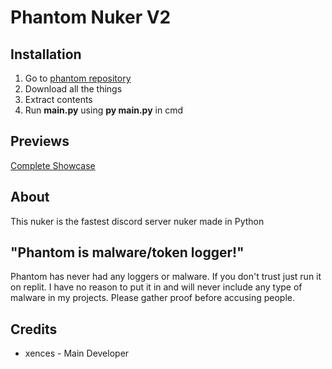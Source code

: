 # Phantom Nuker V2

## Installation
1. Go to [phantom repository](https://github.com/xencesgod/phantom)
2. Download all the things
3. Extract contents
4. Run **main.py** using **py main.py** in cmd

## Previews
[Complete Showcase](https://youtu.be/NNEo6oq9pv8)

## About
This nuker is the fastest discord server nuker made in Python

## "Phantom is malware/token logger!"
Phantom has never had any loggers or malware. If you don't trust just run it on replit. I have no reason to put it in and will never include any type of malware in my projects. Please gather proof before accusing people.

## Credits
* xences - Main Developer
